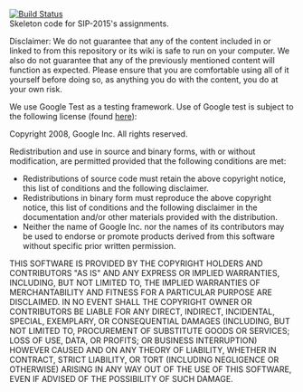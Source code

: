 [![Build Status](https://travis-ci.org/SIP-2015/skeleton.png)](https://travis-ci.org/SIP-2015/skeleton)  
Skeleton code for SIP-2015's assignments.

Disclaimer:
We do not guarantee that any of the content included in or linked to from this repository or its wiki is safe to run on your computer. We also do not guarantee that any of the previously mentioned content will function as expected. Please ensure that you are comfortable using all of it yourself before doing so, as anything you do with the content, you do at your own risk.

We use Google Test as a testing framework. Use of Google test is subject to the following license (found [here](https://github.com/google/googletest/blob/master/googletest/LICENSE)):

Copyright 2008, Google Inc.
All rights reserved.

Redistribution and use in source and binary forms, with or without
modification, are permitted provided that the following conditions are
met:

   * Redistributions of source code must retain the above copyright
notice, this list of conditions and the following disclaimer.
   * Redistributions in binary form must reproduce the above
copyright notice, this list of conditions and the following disclaimer
in the documentation and/or other materials provided with the
distribution.
   * Neither the name of Google Inc. nor the names of its
contributors may be used to endorse or promote products derived from
this software without specific prior written permission.

THIS SOFTWARE IS PROVIDED BY THE COPYRIGHT HOLDERS AND CONTRIBUTORS
"AS IS" AND ANY EXPRESS OR IMPLIED WARRANTIES, INCLUDING, BUT NOT
LIMITED TO, THE IMPLIED WARRANTIES OF MERCHANTABILITY AND FITNESS FOR
A PARTICULAR PURPOSE ARE DISCLAIMED. IN NO EVENT SHALL THE COPYRIGHT
OWNER OR CONTRIBUTORS BE LIABLE FOR ANY DIRECT, INDIRECT, INCIDENTAL,
SPECIAL, EXEMPLARY, OR CONSEQUENTIAL DAMAGES (INCLUDING, BUT NOT
LIMITED TO, PROCUREMENT OF SUBSTITUTE GOODS OR SERVICES; LOSS OF USE,
DATA, OR PROFITS; OR BUSINESS INTERRUPTION) HOWEVER CAUSED AND ON ANY
THEORY OF LIABILITY, WHETHER IN CONTRACT, STRICT LIABILITY, OR TORT
(INCLUDING NEGLIGENCE OR OTHERWISE) ARISING IN ANY WAY OUT OF THE USE
OF THIS SOFTWARE, EVEN IF ADVISED OF THE POSSIBILITY OF SUCH DAMAGE.
